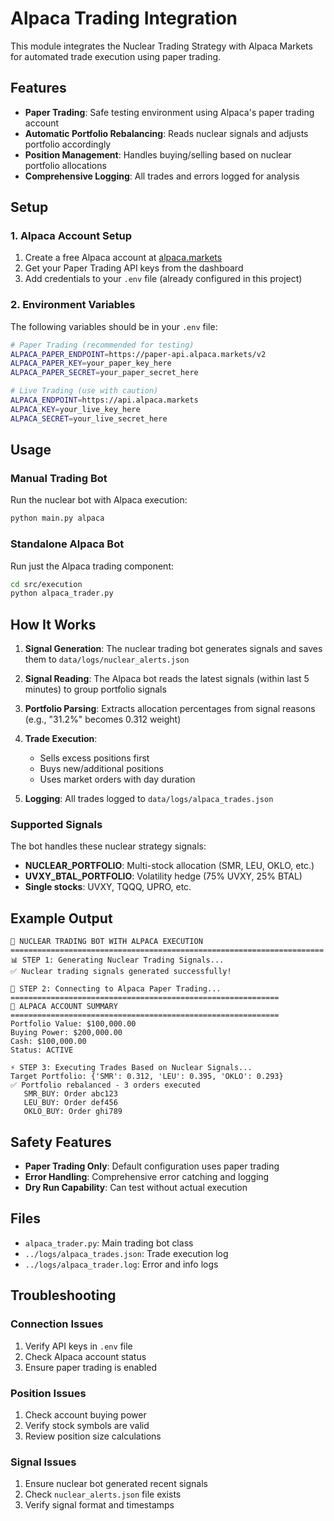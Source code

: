 # Alpaca Trading Integration

This module integrates the Nuclear Trading Strategy with Alpaca Markets for automated trade execution using paper trading.

## Features

- **Paper Trading**: Safe testing environment using Alpaca's paper trading account
- **Automatic Portfolio Rebalancing**: Reads nuclear signals and adjusts portfolio accordingly
- **Position Management**: Handles buying/selling based on nuclear portfolio allocations
- **Comprehensive Logging**: All trades and errors logged for analysis

## Setup

### 1. Alpaca Account Setup

1. Create a free Alpaca account at [alpaca.markets](https://alpaca.markets)
2. Get your Paper Trading API keys from the dashboard
3. Add credentials to your `.env` file (already configured in this project)

### 2. Environment Variables

The following variables should be in your `.env` file:

```bash
# Paper Trading (recommended for testing)
ALPACA_PAPER_ENDPOINT=https://paper-api.alpaca.markets/v2
ALPACA_PAPER_KEY=your_paper_key_here
ALPACA_PAPER_SECRET=your_paper_secret_here

# Live Trading (use with caution)
ALPACA_ENDPOINT=https://api.alpaca.markets
ALPACA_KEY=your_live_key_here
ALPACA_SECRET=your_live_secret_here
```

## Usage


### Manual Trading Bot

Run the nuclear bot with Alpaca execution:

```bash
python main.py alpaca
```

### Standalone Alpaca Bot

Run just the Alpaca trading component:

```bash
cd src/execution
python alpaca_trader.py
```


## How It Works

1. **Signal Generation**: The nuclear trading bot generates signals and saves them to `data/logs/nuclear_alerts.json`

2. **Signal Reading**: The Alpaca bot reads the latest signals (within last 5 minutes) to group portfolio signals

3. **Portfolio Parsing**: Extracts allocation percentages from signal reasons (e.g., "31.2%" becomes 0.312 weight)


5. **Trade Execution**:
   - Sells excess positions first
   - Buys new/additional positions
   - Uses market orders with day duration

6. **Logging**: All trades logged to `data/logs/alpaca_trades.json`


### Supported Signals

The bot handles these nuclear strategy signals:

- **NUCLEAR_PORTFOLIO**: Multi-stock allocation (SMR, LEU, OKLO, etc.)
- **UVXY_BTAL_PORTFOLIO**: Volatility hedge (75% UVXY, 25% BTAL)
- **Single stocks**: UVXY, TQQQ, UPRO, etc.

## Example Output

```text
🚀 NUCLEAR TRADING BOT WITH ALPACA EXECUTION
======================================================================
📊 STEP 1: Generating Nuclear Trading Signals...
✅ Nuclear trading signals generated successfully!

🏦 STEP 2: Connecting to Alpaca Paper Trading...
============================================================
🏦 ALPACA ACCOUNT SUMMARY
============================================================
Portfolio Value: $100,000.00
Buying Power: $200,000.00
Cash: $100,000.00
Status: ACTIVE

⚡ STEP 3: Executing Trades Based on Nuclear Signals...
Target Portfolio: {'SMR': 0.312, 'LEU': 0.395, 'OKLO': 0.293}
✅ Portfolio rebalanced - 3 orders executed
   SMR_BUY: Order abc123
   LEU_BUY: Order def456
   OKLO_BUY: Order ghi789
```

## Safety Features

- **Paper Trading Only**: Default configuration uses paper trading
- **Error Handling**: Comprehensive error catching and logging
- **Dry Run Capability**: Can test without actual execution

## Files

- `alpaca_trader.py`: Main trading bot class
- `../logs/alpaca_trades.json`: Trade execution log
- `../logs/alpaca_trader.log`: Error and info logs

## Troubleshooting

### Connection Issues

1. Verify API keys in `.env` file
2. Check Alpaca account status
3. Ensure paper trading is enabled

### Position Issues

1. Check account buying power
2. Verify stock symbols are valid
3. Review position size calculations

### Signal Issues

1. Ensure nuclear bot generated recent signals
2. Check `nuclear_alerts.json` file exists
3. Verify signal format and timestamps
